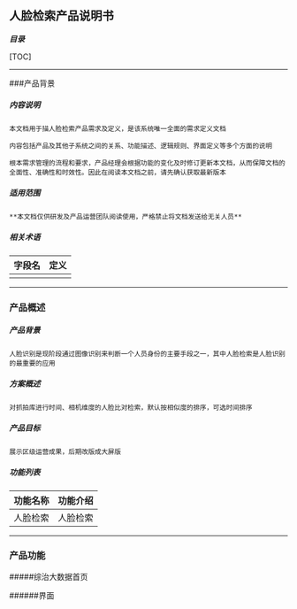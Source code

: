 ## 人脸检索产品说明书

***目录***

[TOC]

------

###产品背景

##### 内容说明

	本文档用于描人脸检索产品需求及定义，是该系统唯一全面的需求定义文档
	
	内容包括产品及其他子系统之间的关系、功能描述、逻辑规则、界面定义等多个方面的说明
	
	根本需求管理的流程和要求，产品经理会根据功能的变化及时修订更新本文档，从而保障文档的全面性、准确性和时效性。因此在阅读本文档之前，请先确认获取最新版本

##### 适用范围

	**本文档仅供研发及产品运营团队阅读使用，严格禁止将文档发送给无关人员**

##### 相关术语		

| 字段名 | 定义 |
| :----- | ---- |
|        |      |



------

### 产品概述

##### 产品背景

	人脸识别是现阶段通过图像识别来判断一个人员身份的主要手段之一，其中人脸检索是人脸识别的最重要的应用

##### 方案概述

	对抓拍库进行时间、相机维度的人脸比对检索，默认按相似度的排序，可选时间排序

##### 产品目标

	展示区级运营成果，后期改版成大屏版

##### 功能列表

	

| 功能名称 | 功能介绍 |
| -------- | -------- |
| 人脸检索 | 人脸检索 |



------

### 产品功能

#####综治大数据首页

######界面

